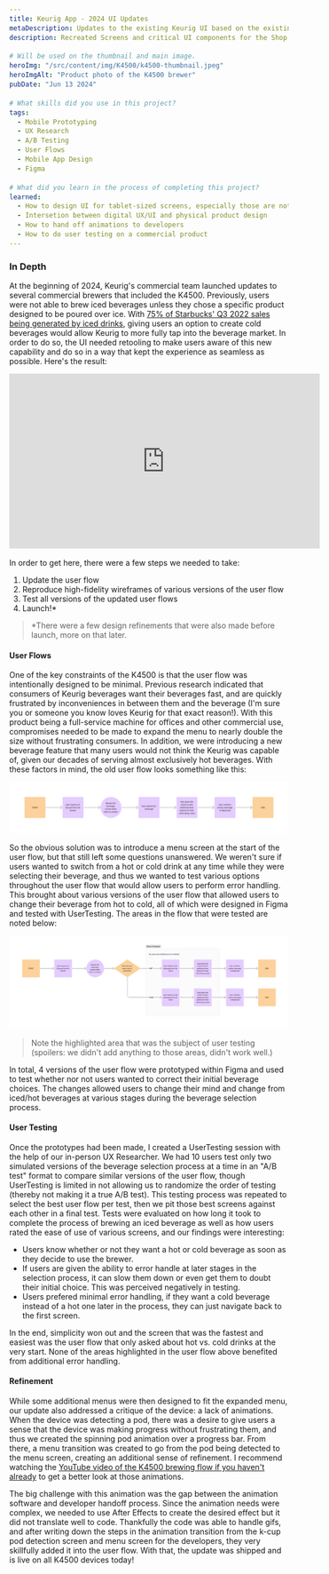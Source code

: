 ```yaml
---
title: Keurig App - 2024 UI Updates
metaDescription: Updates to the existing Keurig UI based on the existing design system and UX Research
description: Recreated Screens and critical UI components for the Shop screens of the Keurig Mobile App, based on UX research

# Will be used on the thumbnail and main image.
heroImg: "/src/content/img/K4500/k4500-thumbnail.jpeg"
heroImgAlt: "Product photo of the K4500 brewer"
pubDate: "Jun 13 2024"

# What skills did you use in this project?
tags:
  - Mobile Prototyping
  - UX Research
  - A/B Testing
  - User Flows
  - Mobile App Design
  - Figma

# What did you learn in the process of completing this project?
learned:
  - How to design UI for tablet-sized screens, especially those are not standard to app/web design
  - Intersetion between digital UX/UI and physical product design
  - How to hand off animations to developers
  - How to do user testing on a commercial product
---
```


### In Depth

At the beginning of 2024, Keurig's commercial team launched updates to several commercial brewers that included the K4500. Previously, users were not able to brew iced beverages unless they chose a specific product designed to be poured over ice. With [75% of Starbucks' Q3 2022 sales being generated by iced drinks](https://archive.ph/0Yo0L), giving users an option to create cold beverages would allow Keurig to more fully tap into the beverage market. In order to do so, the UI needed retooling to make users aware of this new capability and do so in a way that kept the experience as seamless as possible. Here's the result:

<iframe width="560" height="315" src="https://www.youtube.com/embed/fBQrAHp1org?si=KYqa_tCkxe66X734" title="YouTube video player" frameborder="0" allow="accelerometer; autoplay; clipboard-write; encrypted-media; gyroscope; picture-in-picture; web-share" referrerpolicy="strict-origin-when-cross-origin" allowfullscreen></iframe>

In order to get here, there were a few steps we needed to take:

1. Update the user flow
2. Reproduce high-fidelity wireframes of various versions of the user flow
3. Test all versions of the updated user flows
4. Launch!\*

> \*There were a few design refinements that were also made before launch, more on that later.

#### User Flows

One of the key constraints of the K4500 is that the user flow was intentionally designed to be minimal. Previous research indicated that consumers of Keurig beverages want their beverages fast, and are quickly frustrated by inconveniences in between them and the beverage (I'm sure you or someone you know loves Keurig for that exact reason!). With this product being a full-service machine for offices and other commercial use, compromises needed to be made to expand the menu to nearly double the size without frustrating consumers. In addition, we were introducing a new beverage feature that many users would not think the Keurig was capable of, given our decades of serving almost exclusively hot beverages. With these factors in mind, the old user flow looks something like this:

![Initial user flow for K4500 brewer, users could only choose a hot beverage from the drink menu](/src/content/img/K4500/initial-user-flow.png)

So the obvious solution was to introduce a menu screen at the start of the user flow, but that still left some questions unanswered. We weren't sure if users wanted to switch from a hot or cold drink at any time while they were selecting their beverage, and thus we wanted to test various options throughout the user flow that would allow users to perform error handling. This brought about various versions of the user flow that allowed users to change their beverage from hot to cold, all of which were designed in Figma and tested with UserTesting. The areas in the flow that were tested are noted below:

![Updated user flow with an initial user prompt where they choose a hot or cold beverage once their k-cup pod is identified. Steps after that process are highlighted in grey, with the possibility of users being able to change from hot to cold or vice versa if they change their mind, subject to testing.](/src/content/img/K4500/updated-user-flow.png)

> Note the highlighted area that was the subject of user testing (spoilers: we didn't add anything to those areas, didn't work well.)

In total, 4 versions of the user flow were prototyped within Figma and used to test whether nor not users wanted to correct their initial beverage choices. The changes allowed users to change their mind and change from iced/hot beverages at various stages during the beverage selection process.

#### User Testing

Once the prototypes had been made, I created a UserTesting session with the help of our in-person UX Researcher. We had 10 users test only two simulated versions of the beverage selection process at a time in an "A/B test" format to compare similar versions of the user flow, though UserTesting is limited in not allowing us to randomize the order of testing (thereby not making it a true A/B test). This testing process was repeated to select the best user flow per test, then we pit those best screens against each other in a final test. Tests were evaluated on how long it took to complete the process of brewing an iced beverage as well as how users rated the ease of use of various screens, and our findings were interesting:

- Users know whether or not they want a hot or cold beverage as soon as they decide to use the brewer.
- If users are given the ability to error handle at later stages in the selection process, it can slow them down or even get them to doubt their initial choice. This was perceived negatively in testing.
- Users prefered minimal error handling, if they want a cold beverage instead of a hot one later in the process, they can just navigate back to the first screen.

In the end, simplicity won out and the screen that was the fastest and easiest was the user flow that only asked about hot vs. cold drinks at the very start. None of the areas highlighted in the user flow above benefited from additional error handling.

#### Refinement

While some additional menus were then designed to fit the expanded menu, our update also addressed a critique of the device: a lack of animations. When the device was detecting a pod, there was a desire to give users a sense that the device was making progress without frustrating them, and thus we created the spinning pod animation over a progress bar. From there, a menu transition was created to go from the pod being detected to the menu screen, creating an additional sense of refinement. I recommend watching the [YouTube video of the K4500 brewing flow if you haven't already](https://youtu.be/fBQrAHp1org?si=8Y5l7kxBvd4nQB7P&t=1) to get a better look at those animations.

The big challenge with this animation was the gap between the animation software and developer handoff process. Since the animation needs were complex, we needed to use After Effects to create the desired effect but it did not translate well to code. Thankfully the code was able to handle gifs, and after writing down the steps in the animation transition from the k-cup pod detection screen and menu screen for the developers, they very skillfully added it into the user flow. With that, the update was shipped and is live on all K4500 devices today!
